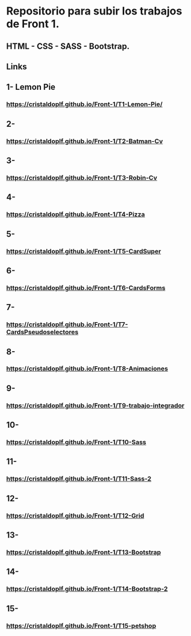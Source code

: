 # Repositorio para subir los trabajos de Front 1.

## HTML - CSS - SASS - Bootstrap.

## Links

## 1-  Lemon Pie
### https://cristaldoplf.github.io/Front-1/T1-Lemon-Pie/

## 2-
### https://cristaldoplf.github.io/Front-1/T2-Batman-Cv

## 3-
### https://cristaldoplf.github.io/Front-1/T3-Robin-Cv

## 4-
### https://cristaldoplf.github.io/Front-1/T4-Pizza

## 5-
### https://cristaldoplf.github.io/Front-1/T5-CardSuper

## 6-
### https://cristaldoplf.github.io/Front-1/T6-CardsForms

## 7-
### https://cristaldoplf.github.io/Front-1/T7-CardsPseudoselectores

## 8-
### https://cristaldoplf.github.io/Front-1/T8-Animaciones

## 9-
### https://cristaldoplf.github.io/Front-1/T9-trabajo-integrador

## 10-
### https://cristaldoplf.github.io/Front-1/T10-Sass

## 11-
### https://cristaldoplf.github.io/Front-1/T11-Sass-2

## 12-
### https://cristaldoplf.github.io/Front-1/T12-Grid

## 13-
### https://cristaldoplf.github.io/Front-1/T13-Bootstrap

## 14-
### https://cristaldoplf.github.io/Front-1/T14-Bootstrap-2

## 15-
### https://cristaldoplf.github.io/Front-1/T15-petshop
